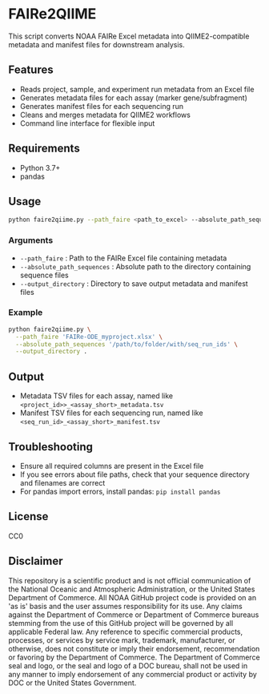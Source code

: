 # FAIRe2QIIME

This script converts NOAA FAIRe Excel metadata into QIIME2-compatible metadata and manifest files for downstream analysis.

## Features

- Reads project, sample, and experiment run metadata from an Excel file
- Generates metadata files for each assay (marker gene/subfragment)
- Generates manifest files for each sequencing run
- Cleans and merges metadata for QIIME2 workflows
- Command line interface for flexible input

## Requirements

- Python 3.7+
- pandas

## Usage

```sh
python faire2qiime.py --path_faire <path_to_excel> --absolute_path_sequences <sequences_dir> --output_directory <output_dir>
```

### Arguments

- `--path_faire` : Path to the FAIRe Excel file containing metadata
- `--absolute_path_sequences` : Absolute path to the directory containing sequence files
- `--output_directory` : Directory to save output metadata and manifest files

### Example

```bash
python faire2qiime.py \
  --path_faire 'FAIRe-ODE_myproject.xlsx' \
  --absolute_path_sequences '/path/to/folder/with/seq_run_ids' \
  --output_directory .
```

## Output

- Metadata TSV files for each assay, named like `<project_id>>_<assay_short>_metadata.tsv`
- Manifest TSV files for each sequencing run, named like `<seq_run_id>_<assay_short>_manifest.tsv`

## Troubleshooting

- Ensure all required columns are present in the Excel file
- If you see errors about file paths, check that your sequence directory and filenames are correct
- For pandas import errors, install pandas: `pip install pandas`

## License

CC0

## Disclaimer

This repository is a scientific product and is not official communication of the National Oceanic and Atmospheric Administration, or the United States Department of Commerce. All NOAA GitHub project code is provided on an 'as is' basis and the user assumes responsibility for its use. Any claims against the Department of Commerce or Department of Commerce bureaus stemming from the use of this GitHub project will be governed by all applicable Federal law. Any reference to specific commercial products, processes, or services by service mark, trademark, manufacturer, or otherwise, does not constitute or imply their endorsement, recommendation or favoring by the Department of Commerce. The Department of Commerce seal and logo, or the seal and logo of a DOC bureau, shall not be used in any manner to imply endorsement of any commercial product or activity by DOC or the United States Government.
